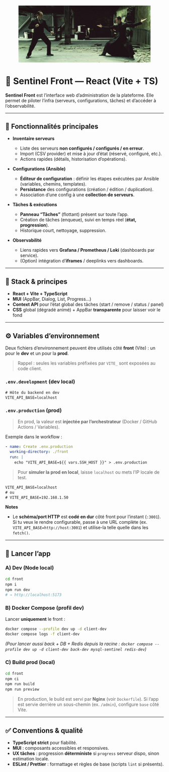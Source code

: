 <p align="center">
  <a href="https://www.youtube.com/watch?v=guS1Bc6QPGI" target="blank"><img src="../pic/img_1.png" width="420" alt="Matrice Logo" /></a href="https://www.youtube.com/watch?v=guS1Bc6QPGI" target="blank">
</p>

# 🚀 Sentinel Front — React (Vite + TS)

**Sentinel Front** est l’interface web d’administration de la plateforme.
Elle permet de piloter l’infra (serveurs, configurations, tâches) et d’accéder à l’observabilité.

---

## 🎯 Fonctionnalités principales

* **Inventaire serveurs**

    * Liste des serveurs **non configurés / configurés / en erreur**.
    * Import (CSV provider) et mise à jour d’état (réservé, configuré, etc.).
    * Actions rapides (détails, historisation d’opérations).

* **Configurations (Ansible)**

    * **Éditeur de configuration** : définir les étapes exécutées par Ansible (variables, chemins, templates).
    * **Persistance** des configurations (création / édition / duplication).
    * Association d’une config à une **collection de serveurs**.

* **Tâches & exécutions**

    * **Panneau “Tâches”** (flottant) présent sur toute l’app.
    * Création de tâches (enqueue), suivi en temps réel (**état, progression**).
    * Historique court, nettoyage, suppression.

* **Observabilité**

    * Liens rapides vers **Grafana / Prometheus / Loki** (dashboards par service).
    * (Option) intégration d’**iframes** / deeplinks vers dashboards.

---

## 🧱 Stack & principes

* **React + Vite + TypeScript**
* **MUI** (AppBar, Dialog, List, Progress…)
* **Context API** pour l’état global des tâches (start / remove / status / panel)
* **CSS** global (dégradé animé) + AppBar **transparente** pour laisser voir le fond

---

## ⚙️ Variables d’environnement

Deux fichiers d’environnement peuvent être utilisés côté **front** (Vite) : un pour le **dev** et un pour la **prod**.

> Rappel : seules les variables préfixées par `VITE_` sont exposées au code client.

### `.env.development` (dev local)

```env
# Hôte du backend en dev
VITE_API_BASE=localhost
```

### `.env.production` (prod)

> En prod, la valeur est **injectée par l’orchestrateur** (Docker / GitHub Actions / Variables).

Exemple dans le workflow :

```yaml
- name: Create .env.production
  working-directory: ./front
  run: |
    echo "VITE_API_BASE=${{ vars.SSH_HOST }}" > .env.production
```

> Pour **simuler la prod en local**, laisse `localhost` ou mets l’IP locale de test.

```env
VITE_API_BASE=localhost
# ou
# VITE_API_BASE=192.168.1.50
```

**Notes**

* Le **schéma/port HTTP** est **codé en dur** côté front pour l’instant (`:3001`).
  Si tu veux le rendre configurable, passe à une URL complète (ex. `VITE_API_BASE=http://host:3001`) et utilise-la telle quelle dans les `fetch()`.


---

## 🏃 Lancer l’app

### A) Dev (Node local)

```bash
cd front
npm i
npm run dev
# → http://localhost:5173
```

### B) Docker Compose (profil dev)

Lancer **uniquement** le front :

```bash
docker compose --profile dev up -d client-dev
docker compose logs -f client-dev
```

*(Pour lancer aussi back + DB + Redis depuis la racine :
`docker compose --profile dev up -d client-dev back-dev mysql-sentinel redis-dev`)*

### C) Build prod (local)

```bash
cd front
npm ci
npm run build
npm run preview
```

> En production, le build est servi par **Nginx** (voir `Dockerfile`).
> Si l’app est servie derrière un sous-chemin (ex. `/admin`), configure `base` côté Vite.

---

## ✅ Conventions & qualité

* **TypeScript strict** pour fiabilité.
* **MUI** : composants accessibles et responsives.
* **UX tâches** : progression **déterministe** si `progress` serveur dispo, sinon estimation locale.
* **ESLint / Prettier** : formattage et règles de base (scripts `lint` si présents).
